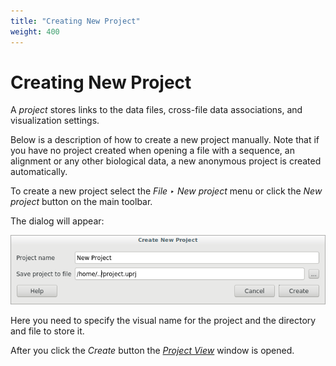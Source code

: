 ```yaml
---
title: "Creating New Project"
weight: 400
---
```



# Creating New Project

A _project_ stores links to the data files, cross-file data associations, and visualization settings.

Below is a description of how to create a new project manually. Note that if you have no project created when opening a file with a sequence, an alignment or any other biological data, a new anonymous project is created automatically.

To create a new project select the _File ‣ New project_ menu or click the _New project_ button on the main toolbar.

The dialog will appear:


![](/images/65929273/65929274.png)

Here you need to specify the visual name for the project and the directory and file to store it.

After you click the _Create_ button the [_Project View_](ugene-window-components/project-view) window is opened.
